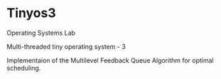 # Tinyos3
Operating Systems Lab 

Multi-threaded tiny operating system - 3

Implementaion of the Multilevel Feedback Queue Algorithm for optimal scheduling.
